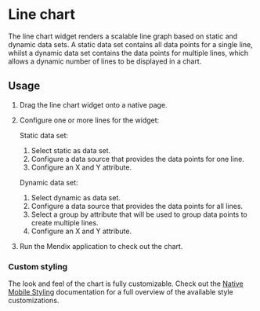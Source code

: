 # Line chart

The line chart widget renders a scalable line graph based on static and dynamic data sets. A static data set contains
all data points for a single line, whilst a dynamic data set contains the data points for multiple lines, which allows
a dynamic number of lines to be displayed in a chart.

## Usage

1. Drag the line chart widget onto a native page.
1. Configure one or more lines for the widget:

    Static data set:

    1. Select static as data set.
    1. Configure a data source that provides the data points for one line.
    1. Configure an X and Y attribute.

    Dynamic data set:

    1. Select dynamic as data set.
    1. Configure a data source that provides the data points for all lines.
    1. Select a group by attribute that will be used to group data points to create multiple lines.
    1. Configure an X and Y attribute.

1. Run the Mendix application to check out the chart.

### Custom styling

The look and feel of the chart is fully customizable. Check out the
[Native Mobile Styling](https://docs.mendix.com/refguide/native-styling-refguide#11-26-line-chart) documentation for a full overview of
the available style customizations.
